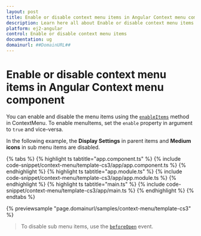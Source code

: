 ```yaml
---
layout: post
title: Enable or disable context menu items in Angular Context menu component | Syncfusion
description: Learn here all about Enable or disable context menu items in Syncfusion Angular Context menu component of Syncfusion Essential JS 2 and more.
platform: ej2-angular
control: Enable or disable context menu items 
documentation: ug
domainurl: ##DomainURL##
---
```


# Enable or disable context menu items in Angular Context menu component

You can enable and disable the menu items using the [`enableItems`](https://ej2.syncfusion.com/angular/documentation/api/menu#enableitems) method in ContextMenu. To enable menuItems, set the `enable` property in argument to `true` and vice-versa.

In the following example, the **Display Settings** in parent items and **Medium icons** in sub menu items are disabled.

{% tabs %}
{% highlight ts tabtitle="app.component.ts" %}
{% include code-snippet/context-menu/template-cs3/app/app.component.ts %}
{% endhighlight %}
{% highlight ts tabtitle="app.module.ts" %}
{% include code-snippet/context-menu/template-cs3/app/app.module.ts %}
{% endhighlight %}
{% highlight ts tabtitle="main.ts" %}
{% include code-snippet/context-menu/template-cs3/app/main.ts %}
{% endhighlight %}
{% endtabs %}
  
{% previewsample "page.domainurl/samples/context-menu/template-cs3" %}

> To disable sub menu items, use the [`beforeOpen`](https://ej2.syncfusion.com/angular/documentation/api/menu#beforeopen) event.